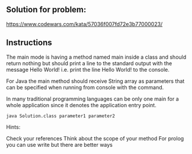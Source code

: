 ## Solution for problem:

https://www.codewars.com/kata/57036f007fd72e3b77000023/

## Instructions

The main mode is having a method named main inside a class and should return nothing but should print a line to the standard output with the message Hello World! i.e. print the line Hello World! to the console.
 
For Java the main method should receive String array as parameters that can be specified when running from console with the command.
 
In many traditional programming languages can be only one main for a whole application since it denotes the application entry point.
```
java Solution.class parameter1 parameter2
```
Hints:

Check your references
Think about the scope of your method
For prolog you can use write but there are better ways